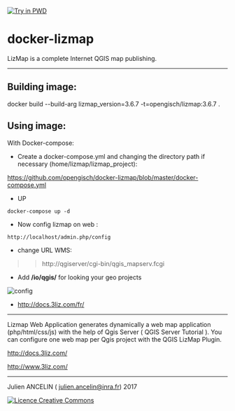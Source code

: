[![Try in PWD](https://cdn.rawgit.com/play-with-docker/stacks/cff22438/assets/images/button.png)](http://play-with-docker.com?stack=https://raw.githubusercontent.com/jancelin/docker-lizmap/master/docker-compose.yml)

docker-lizmap 
=============

LizMap is a complete Internet QGIS map publishing.
___________________________________________________________________________

Building image:
---------------
docker build --build-arg lizmap_version=3.6.7 -t=opengisch/lizmap:3.6.7 .

Using image:
---------------

With Docker-compose:

* Create a docker-compose.yml and changing the directory path if necessary (home/lizmap/lizmap_project):

https://github.com/opengisch/docker-lizmap/blob/master/docker-compose.yml

* UP

```
docker-compose up -d
```

* Now config lizmap on web :

```
http://localhost/admin.php/config
```
* change URL WMS: 

>> http://qgiserver/cgi-bin/qgis_mapserv.fcgi

* Add **/io/qgis/** for looking your geo projects

![config](https://cloud.githubusercontent.com/assets/6421175/11306233/e945f342-8fb0-11e5-9906-4010b9398ef1.png)

* http://docs.3liz.com/fr/ 

-------------------------------

Lizmap Web Application generates dynamically a web map application (php/html/css/js) with the help of Qgis Server ( QGIS Server Tutorial ). You can configure one web map per Qgis project with the QGIS LizMap Plugin.

http://docs.3liz.com/

http://www.3liz.com/

____________________________________________________________________________________

Julien ANCELIN ( julien.ancelin@inra.fr) 2017

<a rel="license" href="http://creativecommons.org/licenses/by-sa/4.0/">
<img alt="Licence Creative Commons" style="border-width:0" src="https://i.creativecommons.org/l/by-sa/4.0/88x31.png" />
</a>
